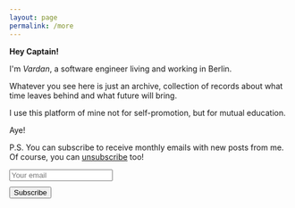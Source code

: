 ```yaml
---
layout: page
permalink: /more
---
```


**Hey Captain!**

I'm *Vardan*, a software engineer living and working in Berlin. 

Whatever you see here is just an archive, collection of records about what time leaves behind and what future will bring. 

I use this platform of mine not for self-promotion, but for mutual education.

Aye!


P.S. You can subscribe to receive monthly emails with new posts from me. Of course, you can [unsubscribe](/unsubscribe) too!
<form method="POST" action="http://formspree.io/vardants@gmail.com">
  <div style="margin-bottom: 10px;">	
  	<input type="email" name="email" class="input" maxlength="255" placeholder="Your email" required="required">
  </div>   
  <input type="hidden" name="_next" value="https://vtorosyan.github.io/subscribed"/>
  <input type="hidden" name="_subject" value="subscribe"/>
  <input type="hidden" name="_format" value="text"/>
  <button type="submit">Subscribe</button>
</form>



